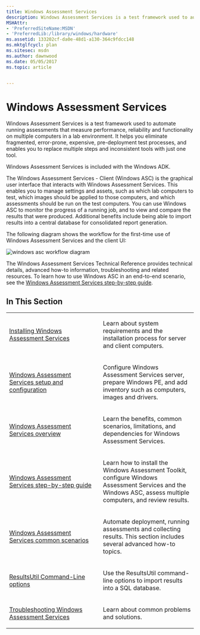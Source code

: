 ```yaml
---
title: Windows Assessment Services
description: Windows Assessment Services is a test framework used to automate running assessments that measure performance, reliability and functionality on multiple computers in a lab environment.
MSHAttr:
- 'PreferredSiteName:MSDN'
- 'PreferredLib:/library/windows/hardware'
ms.assetid: 133202cf-da0e-48d1-a130-364c9fdcc148
ms.mktglfcycl: plan
ms.sitesec: msdn
ms.author: dawnwood
ms.date: 05/05/2017
ms.topic: article


---
```


# Windows Assessment Services


Windows Assessment Services is a test framework used to automate running assessments that measure performance, reliability and functionality on multiple computers in a lab environment. It helps you eliminate fragmented, error-prone, expensive, pre-deployment test processes, and enables you to replace multiple steps and inconsistent tools with just one tool.

Windows Assessment Services is included with the Windows ADK.

The Windows Assessment Services - Client (Windows ASC) is the graphical user interface that interacts with Windows Assessment Services. This enables you to manage settings and assets, such as which lab computers to test, which images should be applied to those computers, and which assessments should be run on the test computers. You can use Windows ASC to monitor the progress of a running job, and to view and compare the results that were produced. Additional benefits include being able to import results into a central database for consolidated report generation.

The following diagram shows the workflow for the first-time use of Windows Assessment Services and the client UI:

![windows asc workflow diagram](images/adk-wasc-workflow.jpg)

The Windows Assessment Services Technical Reference provides technical details, advanced how-to information, troubleshooting and related resources. To learn how to use Windows ASC in an end-to-end scenario, see the [Windows Assessment Services step-by-step guide](windows-assessment-services-step-by-step-guide-was.md).

## In This Section


<table>
<colgroup>
<col width="50%" />
<col width="50%" />
</colgroup>
<tbody>
<tr class="odd">
<td><p><a href="installing-windows-assessment-services-wastechref.md" data-raw-source="[Installing Windows Assessment Services](installing-windows-assessment-services-wastechref.md)">Installing Windows Assessment Services</a></p></td>
<td><p>Learn about system requirements and the installation process for server and client computers.</p></td>
</tr>
<tr class="even">
<td><p><a href="windows-assessment-services-setup-and-configuration-wastechref.md" data-raw-source="[Windows Assessment Services setup and configuration](windows-assessment-services-setup-and-configuration-wastechref.md)">Windows Assessment Services setup and configuration</a></p></td>
<td><p>Configure Windows Assessment Services server, prepare Windows PE, and add inventory such as computers, images and drivers.</p></td>
</tr>
<tr class="odd">
<td><p><a href="windows-assessment-services-overview--wastechref.md" data-raw-source="[Windows Assessment Services overview](windows-assessment-services-overview--wastechref.md)">Windows Assessment Services overview</a></p></td>
<td><p>Learn the benefits, common scenarios, limitations, and dependencies for Windows Assessment Services.</p></td>
</tr>
<tr class="even">
<td><p><a href="windows-assessment-services-how-to-topics--wastechref.md" data-raw-source="[Windows Assessment Services step-by-step guide](windows-assessment-services-how-to-topics--wastechref.md)">Windows Assessment Services step-by-step guide</a></p></td>
<td><p>Learn how to install the Windows Assessment Toolkit, configure Windows Assessment Services and the Windows ASC, assess multiple computers, and review results.</p></td>
</tr>
<tr class="odd">
<td><p><a href="windows-assessment-services-how-to-topics--wastechref.md" data-raw-source="[Windows Assessment Services common scenarios](windows-assessment-services-how-to-topics--wastechref.md)">Windows Assessment Services common scenarios</a></p></td>
<td><p>Automate deployment, running assessments and collecting results. This section includes several advanced how-to topics.</p></td>
</tr>
<tr class="even">
<td><p><a href="resultsutil-command-line-options.md" data-raw-source="[ResultsUtil Command-Line options](resultsutil-command-line-options.md)">ResultsUtil Command-Line options</a></p></td>
<td><p>Use the ResultsUtil command-line options to import results into a SQL database.</p></td>
</tr>
<tr class="odd">
<td><p><a href="troubleshooting-windows-assessment-services--wastechref.md" data-raw-source="[Troubleshooting Windows Assessment Services](troubleshooting-windows-assessment-services--wastechref.md)">Troubleshooting Windows Assessment Services</a></p></td>
<td><p>Learn about common problems and solutions.</p></td>
</tr>
</tbody>
</table>

 

 

 






